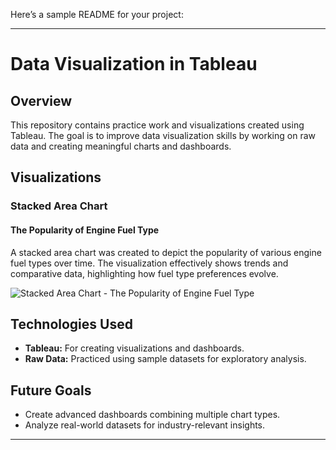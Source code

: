 Here’s a sample README for your project:

---

# **Data Visualization in Tableau**

## **Overview**
This repository contains practice work and visualizations created using Tableau. The goal is to improve data visualization skills by working on raw data and creating meaningful charts and dashboards.

## **Visualizations**
### **Stacked Area Chart**
#### **The Popularity of Engine Fuel Type**
A stacked area chart was created to depict the popularity of various engine fuel types over time. The visualization effectively shows trends and comparative data, highlighting how fuel type preferences evolve.

![Stacked Area Chart - The Popularity of Engine Fuel Type](https://github.com/user-attachments/assets/2ccdc3b3-5fc3-4c76-b166-078426fd83cb)

## **Technologies Used**
- **Tableau:** For creating visualizations and dashboards.
- **Raw Data:** Practiced using sample datasets for exploratory analysis.

## **Future Goals**
- Create advanced dashboards combining multiple chart types.
- Analyze real-world datasets for industry-relevant insights.

---
